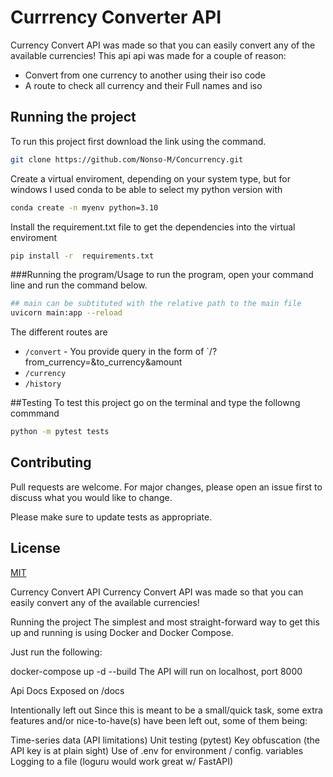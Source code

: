 # Currrency Converter API
Currency Convert API was made so that you can easily convert any of the available currencies!
This api api was made for a couple of reason:
- Convert from one currency to another using their iso code
- A route to check all currency and their Full names and iso


## Running the project
To run this project first download the link using the command.
```bash
git clone https://github.com/Nonso-M/Concurrency.git
```
Create a  virtual enviroment, depending on your system type, but for windows I used conda to be able to select my python version with
```bash
conda create -n myenv python=3.10
```

Install the requirement.txt file to get the dependencies into the virtual enviroment
```bash
pip install -r  requirements.txt
```

###Running the program/Usage
to run the program, open your command line and run the command below.
```bash
## main can be subtituted with the relative path to the main file 
uvicorn main:app --reload
```
The different routes are
- `/convert` - You provide query in the form of 
`/?from_currency=<currency iso>&to_currency<contry iso>&amount<enter integer> 
- `/currency`  
- `/history`


##Testing
To test this project go on the terminal and type the followng commmand

```bash
python -m pytest tests
```


## Contributing

Pull requests are welcome. For major changes, please open an issue first
to discuss what you would like to change.

Please make sure to update tests as appropriate.

## License

[MIT](https://choosealicense.com/licenses/mit/)


Currency Convert API
Currency Convert API was made so that you can easily convert any of the available currencies!

Running the project
The simplest and most straight-forward way to get this up and running is using Docker and Docker Compose.

Just run the following:

docker-compose up -d --build
The API will run on localhost, port 8000

Api Docs
Exposed on /docs

Intentionally left out
Since this is meant to be a small/quick task, some extra features and/or nice-to-have(s) have been left out, some of them being:

Time-series data (API limitations)
Unit testing (pytest)
Key obfuscation (the API key is at plain sight)
Use of .env for environment / config. variables
Logging to a file (loguru would work great w/ FastAPI)